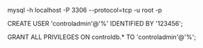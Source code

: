 mysql -h localhost -P 3306 --protocol=tcp -u root -p

CREATE USER 'controladmin'@'%' IDENTIFIED BY '123456';

GRANT ALL PRIVILEGES ON controldb.* TO 'controladmin'@'%';

